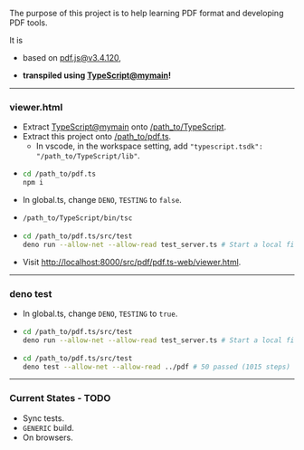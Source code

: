 The purpose of this project is to help learning PDF format and developing PDF tools.

It is

* based on [pdf.js@v3.4.120](https://github.com/mozilla/pdf.js/tree/v3.4.120),

* **transpiled using [TypeScript@mymain](https://github.com/nmtigor/TypeScript/tree/mymain/PRs)!**

--------------------------------------------------------------------------------

### viewer.html

* Extract [TypeScript@mymain](https://github.com/nmtigor/TypeScript) onto <ins>/path_to/TypeScript</ins>.
* Extract this project onto <ins>/path_to/pdf.ts</ins>.
  * In vscode, in the workspace setting, add `"typescript.tsdk": "/path_to/TypeScript/lib"`.
* 
  ```bash
  cd /path_to/pdf.ts
  npm i
  ```
* In global.ts, change `DENO`, `TESTING` to `false`.
* 
  ```bash
  /path_to/TypeScript/bin/tsc
  ```
* 
  ```bash
  cd /path_to/pdf.ts/src/test
  deno run --allow-net --allow-read test_server.ts # Start a local file server at port 8000
  ```
* Visit <ins>h</ins><ins>ttp://localhost:8000/src/pdf/pdf.ts-web/viewer.html</ins>.

--------------------------------------------------------------------------------

### deno test

* In global.ts, change `DENO`, `TESTING` to `true`.
* 
  ```bash
  cd /path_to/pdf.ts/src/test
  deno run --allow-net --allow-read test_server.ts # Start a local file server at port 8000
  ```
* 
  ```bash
  cd /path_to/pdf.ts/src/test
  deno test --allow-net --allow-read ../pdf # 50 passed (1015 steps)
  ```

--------------------------------------------------------------------------------

### Current States - TODO

* Sync tests.
* `GENERIC` build.
* On browsers.